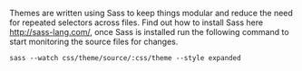 Themes are written using Sass to keep things modular and reduce the need for repeated selectors across files. Find out how to install Sass here http://sass-lang.com/, once Sass is installed run the following command to start monitoring the source files for changes.

```
sass --watch css/theme/source/:css/theme --style expanded
```
